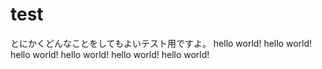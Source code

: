# test
とにかくどんなことをしてもよいテスト用ですよ。
hello world!
hello world!
hello world!
hello world!
hello world!
hello world!